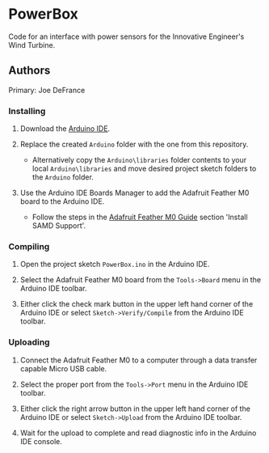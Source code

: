 # PowerBox
Code for an interface with power sensors for the Innovative Engineer's Wind Turbine.

## Authors

Primary: Joe DeFrance

### Installing

1. Download the [Arduino IDE](https://www.arduino.cc/en/main/software).

2. Replace the created `Arduino` folder with the one from this repository.

   * Alternatively copy the `Arduino\libraries` folder contents to your local `Arduino\libraries` and move desired project sketch folders to the `Arduino` folder.

3. Use the Arduino IDE Boards Manager to add the Adafruit Feather M0 board to the Arduino IDE.

   * Follow the steps in the [Adafruit Feather M0 Guide](https://learn.adafruit.com/adafruit-feather-m0-basic-proto/using-with-arduino-ide) section 'Install SAMD Support'.

### Compiling

1. Open the project sketch `PowerBox.ino` in the Arduino IDE.

2. Select the Adafruit Feather M0 board from the `Tools->Board` menu in the Arduino IDE toolbar.

3. Either click the check mark button in the upper left hand corner of the Arduino IDE or select `Sketch->Verify/Compile` from the Arduino IDE toolbar.

### Uploading

1. Connect the Adafruit Feather M0 to a computer through a data transfer capable Micro USB cable.

2. Select the proper port from the `Tools->Port` menu in the Arduino IDE toolbar.

3. Either click the right arrow button in the upper left hand corner of the Arduino IDE or select `Sketch->Upload` from the Arduino IDE toolbar.

4. Wait for the upload to complete and read diagnostic info in the Arduino IDE console.
